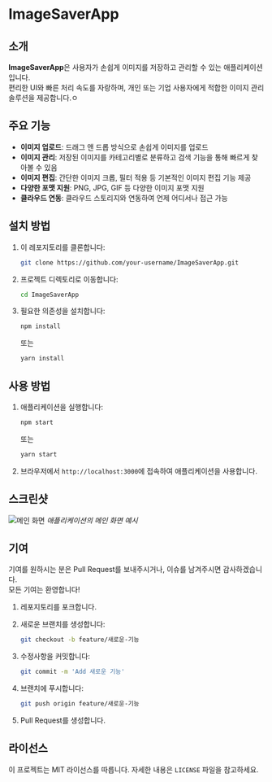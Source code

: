 # ImageSaverApp

## 소개
**ImageSaverApp**은 사용자가 손쉽게 이미지를 저장하고 관리할 수 있는 애플리케이션입니다.  
편리한 UI와 빠른 처리 속도를 자랑하며, 개인 또는 기업 사용자에게 적합한 이미지 관리 솔루션을 제공합니다.ㅇ

## 주요 기능
- **이미지 업로드**: 드래그 앤 드롭 방식으로 손쉽게 이미지를 업로드
- **이미지 관리**: 저장된 이미지를 카테고리별로 분류하고 검색 기능을 통해 빠르게 찾아볼 수 있음
- **이미지 편집**: 간단한 이미지 크롭, 필터 적용 등 기본적인 이미지 편집 기능 제공
- **다양한 포맷 지원**: PNG, JPG, GIF 등 다양한 이미지 포맷 지원
- **클라우드 연동**: 클라우드 스토리지와 연동하여 언제 어디서나 접근 가능

## 설치 방법

1. 이 레포지토리를 클론합니다:
    ```bash
    git clone https://github.com/your-username/ImageSaverApp.git
    ```
2. 프로젝트 디렉토리로 이동합니다:
    ```bash
    cd ImageSaverApp
    ```
3. 필요한 의존성을 설치합니다:
    ```bash
    npm install
    ```
   또는
    ```bash
    yarn install
    ```

## 사용 방법

1. 애플리케이션을 실행합니다:
    ```bash
    npm start
    ```
   또는
    ```bash
    yarn start
    ```

2. 브라우저에서 `http://localhost:3000`에 접속하여 애플리케이션을 사용합니다.

## 스크린샷
![메인 화면](https://user-images.githubusercontent.com/your-username/main-screenshot.png)
_애플리케이션의 메인 화면 예시_

## 기여
기여를 원하시는 분은 Pull Request를 보내주시거나, 이슈를 남겨주시면 감사하겠습니다.  
모든 기여는 환영합니다!

1. 레포지토리를 포크합니다.
2. 새로운 브랜치를 생성합니다:
    ```bash
    git checkout -b feature/새로운-기능
    ```
3. 수정사항을 커밋합니다:
    ```bash
    git commit -m 'Add 새로운 기능'
    ```
4. 브랜치에 푸시합니다:
    ```bash
    git push origin feature/새로운-기능
    ```

5. Pull Request를 생성합니다.

## 라이선스
이 프로젝트는 MIT 라이선스를 따릅니다. 자세한 내용은 `LICENSE` 파일을 참고하세요.
